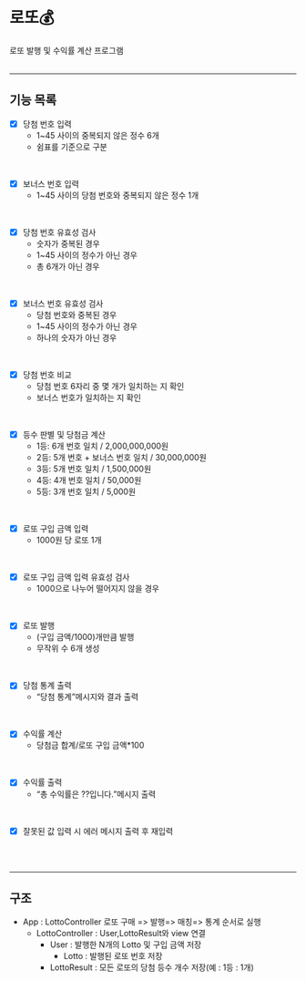 # 로또💰
로또 발행 및 수익률 계산 프로그램
<br>
<br>

---
## 기능 목록
- [x] 당첨 번호 입력
	- 1~45 사이의 중복되지 않은 정수 6개
	- 쉼표를 기준으로 구분
<br>

- [x] 보너스 번호 입력
	- 1~45 사이의  당첨 번호와 중복되지 않은 정수 1개
<br>

- [x] 당첨 번호 유효성 검사
	- 숫자가 중복된 경우
	- 1~45 사이의 정수가 아닌 경우
	- 총 6개가 아닌 경우
<br>

- [x] 보너스 번호 유효성 검사
	- 당첨 번호와 중복된 경우
	- 1~45 사이의 정수가 아닌 경우
	- 하나의 숫자가 아닌 경우
<br>

- [x] 당첨 번호 비교
	- 당첨 번호 6자리 중 몇 개가 일치하는 지 확인
	- 보너스 번호가 일치하는 지 확인
<br>

- [x] 등수 판별 및 당첨금 계산
	- 1등: 6개 번호 일치 / 2,000,000,000원
	- 2등: 5개 번호 + 보너스 번호 일치 / 30,000,000원
	- 3등: 5개 번호 일치 / 1,500,000원
	- 4등: 4개 번호 일치 / 50,000원
	- 5등: 3개 번호 일치 / 5,000원
<br>

- [x] 로또 구입 금액 입력
    - 1000원 당 로또 1개
<br>

- [x] 로또 구입 금액 입력 유효성 검사
	- 1000으로 나누어 떨어지지 않을 경우
<br>

- [x] 로또 발행
	- (구입 금액/1000)개만큼 발행
	- 무작위 수 6개 생성
<br>

- [x] 당첨 통계 출력
	- “당첨 통계”메시지와 결과 출력
<br>

- [x] 수익률 계산
	- 당첨금 합계/로또 구입 금액*100
<br>

- [x] 수익률 출력
	- “총 수익률은 ??입니다.”메시지 출력
<br>

- [x] 잘못된 값 입력 시 에러 메시지 출력 후 재입력

<br>
<br>

---
## 구조
- App : LottoController 로또 구매 => 발행=> 매칭=> 통계 순서로 실행
	- LottoController : User,LottoResult와 view 연결
		- User : 발행한 N개의 Lotto 및 구입 금액 저장
			- Lotto : 발행된 로또 번호 저장
		- LottoResult : 모든 로또의 당첨 등수 개수 저장(예 : 1등 : 1개)
